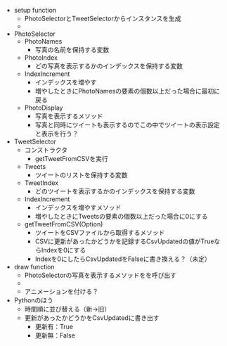 * setup function
	* PhotoSelectorとTweetSelectorからインスタンスを生成
	* 
* PhotoSelector
	* PhotoNames
		* 写真の名前を保持する変数
	* PhotoIndex
		* どの写真を表示するかのインデックスを保持する変数
	* IndexIncrement
		* インデックスを増やす
		* 増やしたときにPhotoNamesの要素の個数以上だった場合に最初に戻る
	* PhotoDisplay
		* 写真を表示するメソッド
		* 写真と同時にツイートも表示するのでこの中でツイートの表示設定と表示を行う？
* TweetSelector
	* コンストラクタ
		* getTweetFromCSVを実行
	* Tweets
		* ツイートのリストを保持する変数
	* TweetIndex
		* どのツイートを表示するかのインデックスを保持する変数
	* IndexIncrement
		* インデックスを増やすメソッド
		* 増やしたときにTweetsの要素の個数以上だった場合に0にする
	* getTweetFromCSV(Option)
		* ツイートをCSVファイルから取得するメソッド
		* CSVに更新があったかどうかを記録するCsvUpdatedの値がTrueならIndexを0にする
		* Indexを0にしたらCsvUpdatedをFalseに書き換える？（未定）
* draw function
	* PhotoSelectorの写真を表示するメソッドをを呼び出す
	* 
	* アニメーションを付ける？
* Pythonのほう
	* 時間順に並び替える（新→旧）
	* 更新があったかどうかをCsvUpdatedに書き出す
		* 更新有：True
		* 更新無：False